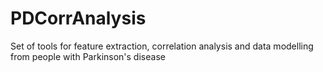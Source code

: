 # PDCorrAnalysis
Set of tools for feature extraction, correlation analysis and data modelling from people with Parkinson's disease

